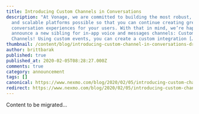 ```yaml
---
title: Introducing Custom Channels in Conversations
description: "At Vonage, we are committed to building the most robust, flexible
  and scalable platforms possible so that you can continue creating great
  conversation experiences for your users. With that in mind, we’re happy to
  announce a new sibling for in-app voice and messages channels: Custom
  Channels! Using custom events, you can create a custom integration […]"
thumbnail: /content/blog/introducing-custom-channel-in-conversations-dr/E_Client-SDK-Update_1200x600.png
author: brittbarak
published: true
published_at: 2020-02-05T08:28:27.000Z
comments: true
category: announcement
tags: []
canonical: https://www.nexmo.com/blog/2020/02/05/introducing-custom-channel-in-conversations-dr
redirect: https://www.nexmo.com/blog/2020/02/05/introducing-custom-channel-in-conversations-dr
---
```


Content to be migrated...
